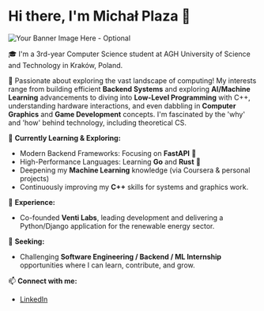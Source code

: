 # Hi there, I'm Michał Plaza 👋

![Your Banner Image Here - Optional]()

🎓 I'm a 3rd-year Computer Science student at AGH University of Science and Technology in Kraków, Poland.

🚀 Passionate about exploring the vast landscape of computing! My interests range from building efficient **Backend Systems** and exploring **AI/Machine Learning** advancements to diving into **Low-Level Programming** with C++, understanding hardware interactions, and even dabbling in **Computer Graphics** and **Game Development** concepts. I'm fascinated by the 'why' and 'how' behind technology, including theoretical CS.

🌱 **Currently Learning & Exploring:**
*   Modern Backend Frameworks: Focusing on **FastAPI** 🐍
*   High-Performance Languages: Learning **Go** and **Rust** 🦀
*   Deepening my **Machine Learning** knowledge (via Coursera & personal projects)
*   Continuously improving my **C++** skills for systems and graphics work.

💼 **Experience:**
*   Co-founded **Venti Labs**, leading development and delivering a Python/Django application for the renewable energy sector.

🔭 **Seeking:**
*   Challenging **Software Engineering / Backend / ML Internship** opportunities where I can learn, contribute, and grow.

📫 **Connect with me:**
*   [LinkedIn](https://www.linkedin.com/in/michal-plaza/)

<!-- Optional: Add GitHub Stats, Top Languages, etc. -->
